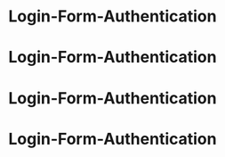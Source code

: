 # Login-Form-Authentication
# Login-Form-Authentication
# Login-Form-Authentication
# Login-Form-Authentication
